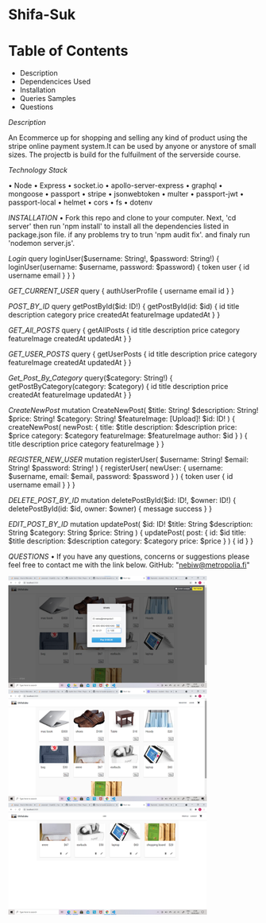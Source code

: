 
# Shifa-Suk

# Table of Contents
* Description
* Dependencices Used
* Installation
* Queries Samples
* Questions

_Description_

An Ecommerce up for shopping and selling any kind of product using the stripe online payment system.It can be used by anyone or anystore of small sizes. The projectb is build for the fulfuilment of the serverside course.


_Technology Stack_

• Node • Express • socket.io • apollo-server-express • graphql • mongoose • passport • stripe • jsonwebtoken • multer • passport-jwt • passport-local • helmet • cors • fs • dotenv

_INSTALLATION_
• Fork this repo and clone to your computer. Next, 'cd server' then run 'npm install' to install all the dependencies listed in package.json file. if any problems try to trun 'npm audit fix'. and finaly run 'nodemon server.js'.



_Login_
   query loginUser($username: String!, $password: String!) {
    loginUser(username: $username, password: $password) {
      token
      user {
        id
        username
        email
      }
    }
  }

_GET_CURRENT_USER_
  query {
    authUserProfile {
      username
      email
      id
    }
  }


_POST_BY_ID_
  query getPostById($id: ID!) {
    getPostById(id: $id) {
      id
      title
      description
      category
      price
      createdAt
      featureImage
      updatedAt
    }
  }

_GET_All_POSTS_ 
  query {
    getAllPosts {
      id
      title
      description
      price
      category
      featureImage
      createdAt
      updatedAt
    }
  }


_GET_USER_POSTS_ 
  query {
    getUserPosts {
      id
      title
      description
      price
      category
      featureImage
      createdAt
      updatedAt
    }
  }


_Get_Post_By_Category_
  query($category: String!) {
    getPostByCategory(category: $category) {
      id
      title
      description
      price
      createdAt
      featureImage
      updatedAt
    }
  }
  
 _CreateNewPost_
  mutation CreateNewPost(
    $title: String!
    $description: String!
    $price: String!
    $category: String!
    $featureImage: [Upload]!
    $id: ID!
  ) {
    createNewPost(
      newPost: {
        title: $title
        description: $description
        price: $price
        category: $category
        featureImage: $featureImage
        author: $id
      }
    ) {
      title
      description
      price
      category
      featureImage
    }
  }


_REGISTER_NEW_USER_ 
  mutation registerUser(
    $username: String!
    $email: String!
    $password: String!
  ) {
    registerUser(
      newUser: { username: $username, email: $email, password: $password }
    ) {
      token
      user {
        id
        username
        email
      }
    }
  }


_DELETE_POST_BY_ID_ 
  mutation deletePostById($id: ID!, $owner: ID!) {
    deletePostById(id: $id, owner: $owner) {
      message
      success
    }
  }


_EDIT_POST_BY_ID_
  mutation updatePost(
    $id: ID!
    $title: String
    $description: String
    $category: String
    $price: String
  ) {
    updatePost(
      post: {
        id: $id
        title: $title
        description: $description
        category: $category
        price: $price
      }
    ) {
      id
    }
  }



_QUESTIONS_
• If you have any questions, concerns or suggestions please feel free to contact me with the link below. GitHub: "nebiw@metropolia.fi"



<img src="payement.png" width="400">
<img src="store.png" width="400">
<img src="userproducts.png" width="400">
